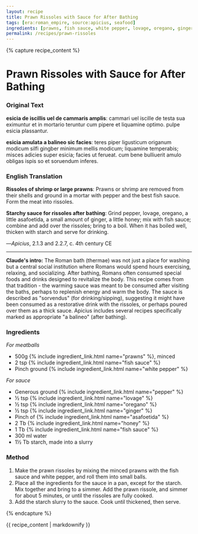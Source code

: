 ```yaml
---
layout: recipe
title: Prawn Rissoles with Sauce for After Bathing
tags: [era:roman_empire, source:apicius, seafood]
ingredients: [prawns, fish sauce, white pepper, lovage, oregano, ginger, asafoetida, honey]
permalink: /recipes/prawn-rissoles
---
```


{% capture recipe_content %}
# Prawn Rissoles with Sauce for After Bathing

### Original Text
**esicia de iscillis uel de cammaris amplis**: cammari uel iscille de testa sua eximuntur et in mortario teruntur cum pipere et liquamine optimo. pulpe esicia plassantur.

**esicia amulata a balineo sic facies**: teres piper ligusticum origanum modicum silfi gingber minimum mellis modicum; liquamine temperabis; misces adicies super esicia; facies ut ferueat. cum bene bulliuerit amulo obligas ispis so et soruendum inferes.

### English Translation
**Rissoles of shrimp or large prawns**: Prawns or shrimp are removed from their shells and ground in a mortar with pepper and the best fish sauce. Form the meat into rissoles.

**Starchy sauce for rissoles after bathing**: Grind pepper, lovage, oregano, a little asafoetida, a small amount of ginger, a little honey; mix with fish sauce; combine and add over the rissoles; bring to a boil. When it has boiled well, thicken with starch and serve for drinking.

—*Apicius*, 2.1.3 and 2.2.7, c. 4th century CE

___

**Claude's intro:** The Roman bath (thermae) was not just a place for washing but a central social institution where Romans would spend hours exercising, relaxing, and socializing. After bathing, Romans often consumed special foods and drinks designed to revitalize the body. This recipe comes from that tradition - the warming sauce was meant to be consumed after visiting the baths, perhaps to replenish energy and warm the body. The sauce is described as "sorvendus" (for drinking/sipping), suggesting it might have been consumed as a restorative drink with the rissoles, or perhaps poured over them as a thick sauce. Apicius includes several recipes specifically marked as appropriate "a balineo" (after bathing).

### Ingredients
*For meatballs*
- 500g {% include ingredient_link.html name="prawns" %}, minced
- 2 tsp {% include ingredient_link.html name="fish sauce" %}
- Pinch ground {% include ingredient_link.html name="white pepper" %}

*For sauce*
- Generous ground {% include ingredient_link.html name="pepper" %}
- ½ tsp {% include ingredient_link.html name="lovage" %}
- ½ tsp {% include ingredient_link.html name="oregano" %}
- ½ tsp {% include ingredient_link.html name="ginger" %}
- Pinch of {% include ingredient_link.html name="asafoetida" %}
- 2 Tb {% include ingredient_link.html name="honey" %}
- 1 Tb {% include ingredient_link.html name="fish sauce" %}
- 300 ml water
- 1½ Tb starch, made into a slurry

### Method
1. Make the prawn rissoles by mixing the minced prawns with the fish sauce and white pepper, and roll them into small balls.
2. Place all the ingredients for the sauce in a pan, except for the starch. Mix together and bring to a simmer. Add the prawn rissole, and simmer for about 5 minutes, or until the rissoles are fully cooked.
3. Add the starch slurry to the sauce. Cook until thickened, then serve.

{% endcapture %}

{{ recipe_content | markdownify }} 